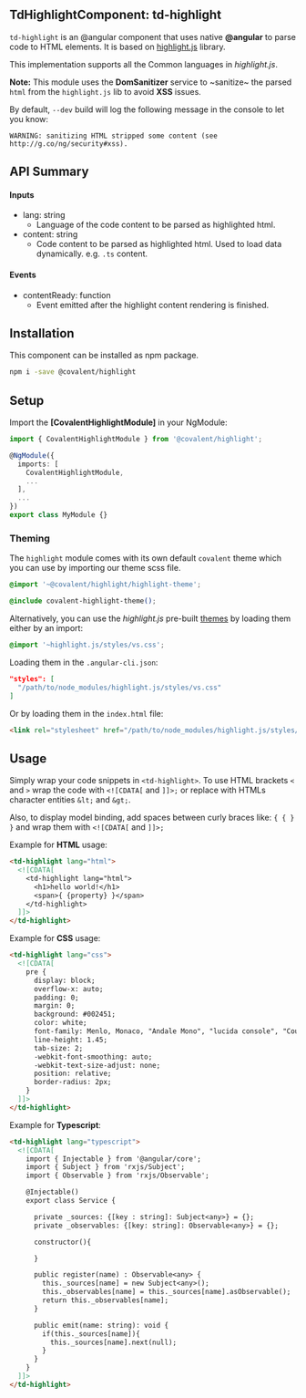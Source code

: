 ## TdHighlightComponent: td-highlight

`td-highlight` is an @angular component that uses native **@angular** to parse code to HTML elements. It is based on [highlight.js](https://highlightjs.org/) library.

This implementation supports all the Common languages in *highlight.js*.

**Note:** This module uses the **DomSanitizer** service to ~sanitize~ the parsed `html` from the `highlight.js` lib to avoid **XSS** issues.

By default, `--dev` build will log the following message in the console to let you know:

`WARNING: sanitizing HTML stripped some content (see http://g.co/ng/security#xss).`

## API Summary

#### Inputs

+ lang: string
  + Language of the code content to be parsed as highlighted html.
+ content: string
  + Code content to be parsed as highlighted html. Used to load data dynamically. e.g. `.ts` content.

#### Events

+ contentReady: function
  + Event emitted after the highlight content rendering is finished.

## Installation

This component can be installed as npm package.

```bash
npm i -save @covalent/highlight
```

## Setup

Import the **[CovalentHighlightModule]** in your NgModule:

```typescript
import { CovalentHighlightModule } from '@covalent/highlight';

@NgModule({
  imports: [
    CovalentHighlightModule,
    ...
  ],
  ...
})
export class MyModule {}
```

### Theming

The `highlight` module comes with its own default `covalent` theme which you can use by importing our theme scss file.

```css
@import '~@covalent/highlight/highlight-theme';

@include covalent-highlight-theme();
```

Alternatively, you can use the *highlight.js* pre-built [themes](https://github.com/isagalaev/highlight.js/tree/master/src/styles) by loading them either by an import:

```css
@import '~highlight.js/styles/vs.css';
```

Loading them in the `.angular-cli.json`:

```json
"styles": [
  "/path/to/node_modules/highlight.js/styles/vs.css"
]
```

Or by loading them in the `index.html` file:

```html
<link rel="stylesheet" href="/path/to/node_modules/highlight.js/styles/vs.css">
```

## Usage

Simply wrap your code snippets in `<td-highlight>`. To use HTML brackets `<` and `>` wrap the code with `<![CDATA[` and `]]>;` or replace with HTMLs character entities `&lt;` and `&gt;`.

Also, to display model binding, add spaces between curly braces like: `{ { } }` and wrap them  with `<![CDATA[` and `]]>;`

Example for **HTML** usage:

```html
<td-highlight lang="html">
  <![CDATA[
    <td-highlight lang="html">
      <h1>hello world!</h1>
      <span>{ {property} }</span>
    </td-highlight>
  ]]>
</td-highlight>
```

Example for **CSS** usage:

```html
<td-highlight lang="css">    
  <![CDATA[   
    pre {
      display: block;
      overflow-x: auto;
      padding: 0;
      margin: 0;
      background: #002451;
      color: white;
      font-family: Menlo, Monaco, "Andale Mono", "lucida console", "Courier New", monospace;
      line-height: 1.45;
      tab-size: 2;
      -webkit-font-smoothing: auto;
      -webkit-text-size-adjust: none;
      position: relative;
      border-radius: 2px;
    }
  ]]>
</td-highlight>
```
 
Example for **Typescript**:

```html
<td-highlight lang="typescript">
  <![CDATA[
    import { Injectable } from '@angular/core';
    import { Subject } from 'rxjs/Subject';
    import { Observable } from 'rxjs/Observable';

    @Injectable()
    export class Service {

      private _sources: {[key : string]: Subject<any>} = {};
      private _observables: {[key: string]: Observable<any>} = {};

      constructor(){

      }

      public register(name) : Observable<any> {
        this._sources[name] = new Subject<any>();
        this._observables[name] = this._sources[name].asObservable();
        return this._observables[name];
      }

      public emit(name: string): void {
        if(this._sources[name]){
          this._sources[name].next(null);
        }
      }
    }
  ]]>
</td-highlight>
```